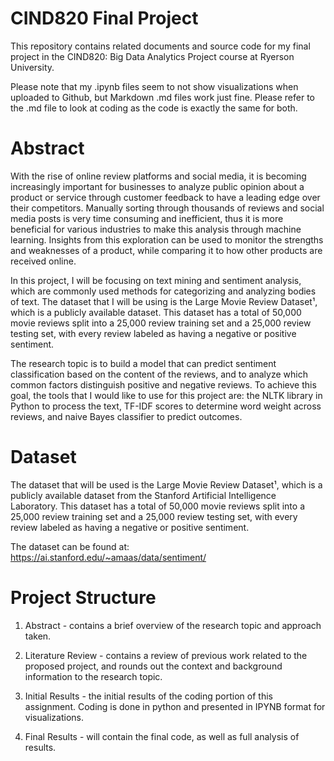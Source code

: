 # CIND820 Final Project

  This repository contains related documents and source code for my final project in the CIND820: Big Data Analytics Project course at Ryerson University. 

  Please note that my .ipynb files seem to not show visualizations when uploaded to Github, but Markdown .md files work just fine. 
  Please refer to the .md file to look at coding as the code is exactly the same for both.
  
# Abstract
  With the rise of online review platforms and social media, it is becoming increasingly important for businesses to analyze public opinion about a product or service through customer feedback to have a leading edge over their competitors. Manually sorting through thousands of reviews and social media posts is very time consuming and inefficient, thus it is more beneficial for various industries to make this analysis through machine learning. Insights from this exploration can be used to monitor the strengths and weaknesses of a product, while comparing it to how other products are received online. 

  In this project, I will be focusing on text mining and sentiment analysis, which  are commonly used methods for categorizing and analyzing bodies of text. 
The dataset that I will be using is the Large Movie Review Dataset¹, which is a publicly available dataset. This dataset has a total of 50,000 movie reviews split into a 25,000 review training set and a 25,000 review testing set, with every review labeled as having a negative or positive sentiment. 

  The research topic is to build a model that can predict sentiment classification based on the content of the reviews, and to analyze which common factors distinguish positive and negative reviews. To achieve this goal, the tools that I would like to use for this project are: the NLTK library in Python to process the text, TF-IDF scores to determine word weight across reviews, and naive Bayes classifier to predict outcomes. 
  
 # Dataset

  The dataset that will be used is the Large Movie Review Dataset¹, which is a publicly available dataset from the Stanford Artificial Intelligence Laboratory. This dataset has a total of 50,000 movie reviews split into a 25,000 review training set and a 25,000 review testing set, with every review labeled as having a negative or positive sentiment. 

The dataset can be found at:
https://ai.stanford.edu/~amaas/data/sentiment/

# Project Structure 

1) Abstract - contains a brief overview of the research topic and approach taken.

2) Literature Review - contains a review of previous work related to the proposed project, and rounds out the context and background information to the research topic.

3) Initial Results - the initial results of the coding portion of this assignment. Coding is done in python and presented in IPYNB format for visualizations. 

4) Final Results - will contain the final code, as well as full analysis of results.
